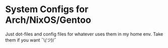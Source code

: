 # System Configs for Arch/NixOS/Gentoo

Just dot-files and config files for whatever uses them in my home env. Take them if you want ¯\\_(ツ)_/¯
